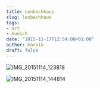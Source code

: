 ```yaml
---
title: Lenbachhaus
slug: lenbachhaus
tags:
- art
- munich
date: "2015-11-17T12:54:00+01:00"
author: marvin
draft: false
---
```

![IMG_20151114_123818](/images/23087995175_7159106771_b.jpg)

![IMG_20151114_144814](/images/22669603937_38790c4fe9_b.jpg)